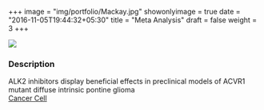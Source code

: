 +++
image = "img/portfolio/Mackay.jpg"
showonlyimage = true
date = "2016-11-05T19:44:32+05:30"
title = "Meta Analysis"
draft = false
weight = 3
+++
<!--more-->
![](/img/portfolio/Mackay_oncoprint.jpg)
###	Description
ALK2 inhibitors display beneficial effects in preclinical models of ACVR1 mutant diffuse intrinsic pontine glioma  
[Cancer Cell](https://www.sciencedirect.com/science/article/pii/S1535610817303628)

